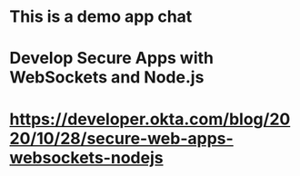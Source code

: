 # This is a demo app chat
# Develop Secure Apps with WebSockets and Node.js

# https://developer.okta.com/blog/2020/10/28/secure-web-apps-websockets-nodejs

